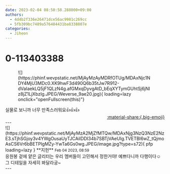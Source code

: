 ```yaml
---
date: 2023-02-04 08:50:58.288000+09:00
authors:
  - 4d4b2f336e26471dce56ac9981c269cc
  - 5fb309bc7489a576484431ba8338807e
categories:
  - Jiheon
---
```


# 0-113403388

<div class="post-container" markdown="1">
<div class="content-container md-sidebar__scrollwrap" markdown="1">


<figure markdown="1">
![](https://phinf.wevpstatic.net/MjAyMzAyMDRfOTUg/MDAxNjc1NDY4MjU3MDc0.XK9hwF3d490Q6b35tJw7R912-dVaIaekLQ5jF1QLzN4g.afGMxqDyvgAtD_bEqXYTymGUhtSj6jNIz8jZ1LjXbzIg.JPEG/Weverse_9ae20.jpg){ loading=lazy onclick="openFullscreen(this)"}
</figure>
 실물로 보니까 너무 만족스러워요👍👍👍

</div>
</div>

<div style="text-align: right;" markdown="1">
<a href="https://weverse.io/fromis9/fanpost/0-113403388" style="text-align: right;">:material-share:{.big-emoji}</a>
</div>
---

<div class="comments-container md-sidebar__scrollwrap" markdown="1">
<div class="comment" markdown="1">
<div class='id-container' markdown="1">
![](https://phinf.wevpstatic.net/MjAyMzA2MjZfMTQw/MDAxNjg3NzQ3NzE2NzE3.sTjhSGjoy3v4YWgOusaUyTJCAiIDDI34b7SBTjVAeUIg.TVETBI6wZ_tQjmoAsCS6Vr6bBETPlgMZy-YwTa6Gs0wg.JPEG/image.jpg?type=s72){ pfp loading=lazy }
**<span class="artist">지헌</span>** <small>Feb 04 2023, 08:59</small><br>
</div>
<div class='comment-body' markdown="1">
 응원봉 겉에 얕은 글리터는 우리 멤버들이 고민해서 정한거야! 예쁘다니까 다행이다☺️ 그 디테일을 자세히 봐달라궁~ 
</div>
</div>
</div>
---
